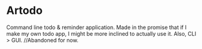 # Artodo
Command line todo &amp; reminder application. Made in the promise that if I make my own todo app, I might be more inclined to actually use it. Also, CLI > GUI. //Abandoned for now.
